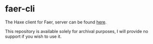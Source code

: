 # faer-cli
The Haxe client for Faer, server can be found [here](https://github.com/Zemagaia/faer-src).

This repository is available solely for archival purposes, I will provide no support if you wish to use it.
